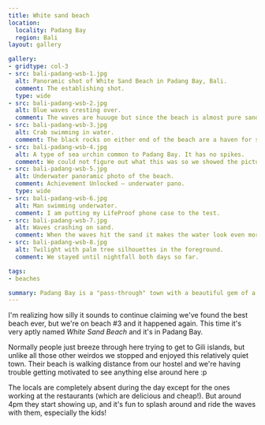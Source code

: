 ```yaml
---
title: White sand beach
location:
  locality: Padang Bay
  region: Bali
layout: gallery

gallery:
- gridtype: col-3
- src: bali-padang-wsb-1.jpg
  alt: Panoramic shot of White Sand Beach in Padang Bay, Bali.
  comment: The establishing shot.
  type: wide
- src: bali-padang-wsb-2.jpg
  alt: Blue waves cresting over.
  comment: The waves are huuuge but since the beach is almost pure sand, they don't harm you.
- src: bali-padang-wsb-3.jpg
  alt: Crab swimming in water.
  comment: The black rocks on either end of the beach are a haven for sea life. Every once in a while some poor thing loses its way and ends up starting the process of getting converted into sand within the huge waves.
- src: bali-padang-wsb-4.jpg
  alt: A type of sea urchin common to Padang Bay. It has no spikes.
  comment: We could not figure out what this was so we showed the picture to our host at the guesthouse. He said he calls it Bulu Babi, and a quick Google search confirmed that it is a type of sea urchin.
- src: bali-padang-wsb-5.jpg
  alt: Underwater panoramic photo of the beach.
  comment: Achievement Unlocked — underwater pano.
  type: wide
- src: bali-padang-wsb-6.jpg
  alt: Man swimming underwater.
  comment: I am putting my LifeProof phone case to the test.
- src: bali-padang-wsb-7.jpg
  alt: Waves crashing on sand.
  comment: When the waves hit the sand it makes the water look even more blue somehow.
- src: bali-padang-wsb-8.jpg
  alt: Twilight with palm tree silhouettes in the foreground.
  comment: We stayed until nightfall both days so far.

tags:
- beaches

summary: Padang Bay is a "pass-through" town with a beautiful gem of a beach. It's not a secret beach or anything, but both days we went there were max 15 people during the day.
---
```


I'm realizing how silly it sounds to continue claiming we've found the best beach ever, but we're on beach #3 and it happened again. This time it's very aptly named _White Sand Beach_ and it's in Padang Bay.

Normally people just breeze through here trying to get to Gili islands, but unlike all those other weirdos we stopped and enjoyed this relatively quiet town. Their beach is walking distance from our hostel and we're having trouble getting motivated to see anything else around here :p

The locals are completely absent during the day except for the ones working at the restaurants (which are delicious and cheap!). But around 4pm they start showing up, and it's fun to splash around and ride the waves with them, especially the kids!
